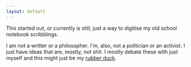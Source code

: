 ```yaml
---
layout: default
---
```


This started out, or currently is still, just a way to digitise my old school notebook scribblings.

I am not a writter or a philosopher. I'm, also, not a politician or an activist. I just have ideas that are, mostly, not shit. I mostly debate these with just myself and this might just be my [rubber duck](https://en.wikipedia.org/wiki/Rubber_duck_debugging).